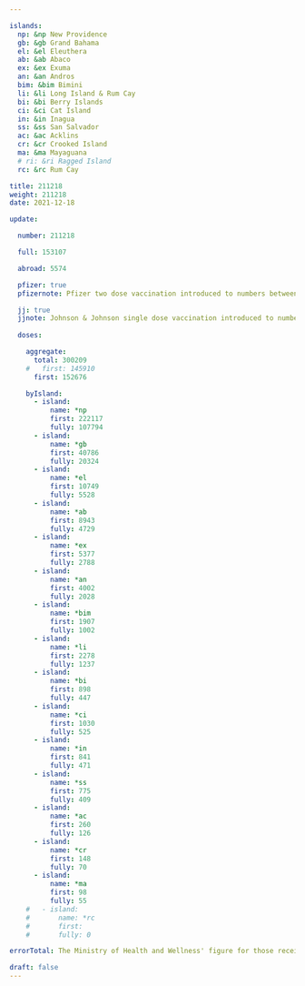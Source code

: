 ```yaml
---

islands:
  np: &np New Providence
  gb: &gb Grand Bahama
  el: &el Eleuthera
  ab: &ab Abaco
  ex: &ex Exuma
  an: &an Andros
  bim: &bim Bimini
  li: &li Long Island & Rum Cay
  bi: &bi Berry Islands
  ci: &ci Cat Island
  in: &in Inagua
  ss: &ss San Salvador
  ac: &ac Acklins
  cr: &cr Crooked Island
  ma: &ma Mayaguana
  # ri: &ri Ragged Island
  rc: &rc Rum Cay

title: 211218
weight: 211218
date: 2021-12-18

update:

  number: 211218

  full: 153107

  abroad: 5574

  pfizer: true
  pfizernote: Pfizer two dose vaccination introduced to numbers between Saturday, Aug 07, 2021 and  Saturday, Aug 14, 2021 period.

  jj: true
  jjnote: Johnson & Johnson single dose vaccination introduced to numbers between Sat, Sep 4, 2021 and Fri, Sep 10, 2021 period.
  
  doses:

    aggregate:
      total: 300209
    #   first: 145910
      first: 152676

    byIsland:
      - island:
          name: *np
          first: 222117
          fully: 107794
      - island:
          name: *gb
          first: 40786
          fully: 20324
      - island:
          name: *el
          first: 10749
          fully: 5528
      - island:
          name: *ab
          first: 8943
          fully: 4729
      - island:
          name: *ex
          first: 5377
          fully: 2788
      - island:
          name: *an
          first: 4002
          fully: 2028
      - island:
          name: *bim
          first: 1907
          fully: 1002
      - island:
          name: *li
          first: 2278
          fully: 1237
      - island:
          name: *bi
          first: 898
          fully: 447
      - island:
          name: *ci
          first: 1030
          fully: 525
      - island:
          name: *in
          first: 841
          fully: 471
      - island:
          name: *ss
          first: 775
          fully: 409
      - island:
          name: *ac
          first: 260
          fully: 126
      - island:
          name: *cr
          first: 148
          fully: 70
      - island:
          name: *ma
          first: 98
          fully: 55
    #   - island:
    #       name: *rc
    #       first: 
    #       fully: 0

errorTotal: The Ministry of Health and Wellness' figure for those receiving one dose (excluding J&J) of 145,910 is incorrect and has been corrected to 152,676 based on sum of first doses issued by island.

draft: false
---
```


